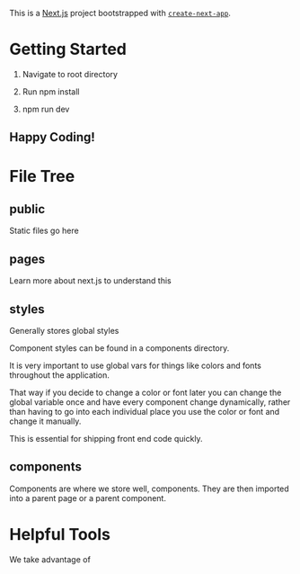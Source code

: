 This is a [Next.js](https://nextjs.org/) project bootstrapped with [`create-next-app`](https://github.com/vercel/next.js/tree/canary/packages/create-next-app).

# Getting Started

1. Navigate to root directory

2. Run npm install

3. npm run dev

## Happy Coding!

# File Tree

## public

Static files go here

## pages

Learn more about next.js to understand this

## styles

Generally stores global styles

Component styles can be found in a components directory.

It is very important to use global vars for things like colors
and fonts throughout the application.

That way if you decide to change a color or font later you can
change the global variable once and have every component change
dynamically, rather than having to go into each individual place
you use the color or font and change it manually.

This is essential for shipping front end code quickly.

## components

Components are where we store well, components.
They are then imported into a parent page or a parent component.

# Helpful Tools

We take advantage of <style> tags within our components

Using the Styled JSX library

To make this a much better dev experience, make sure to
install these two vscode extensions:

styled-jsx Language Server
https://marketplace.visualstudio.com/items?itemName=Divlo.vscode-styled-jsx-languageserver

styled-jsx Syntax Highlighting
https://marketplace.visualstudio.com/items?itemName=Divlo.vscode-styled-jsx-syntax

# Code Snippets

Code Snippets are very powerful in eliminating boilerplate and speeding up your
workflows. I've put together a set of snippets I've used with this workflow specifically
that help me immensely.

They are in a JSON document and are meant to be used with VS Code.

You can find them here: https://github.com/TyrellD1/nextjs-react-snippets

All you have to do is go to:

Windows: file => preferences => user snippets
Mac: Code => preferences => user snippets

and search react. The jsx file extension should come up.

Just paste what I have in the snippets.json file in here and
you will be set to go.

I encourage you to add to yours overtime as you see fit. I intend this to
be an evergrowing list - should you make your own and want to share them
let me know and we can consider adding them to the list!

# Styled JSX

## Global SCSS Variables

Put Global Variables in /styles/global-vars.scss

Global Variables can be imported effortlessly using the snippets I linked to above

## Scope

Styles in style tags are scoped to the exact component they're defined it. 

They are not passed onto sub components or up to parent components. 

If you need to pass to sub components (this can come in handy) see
https://nextjs.org/blog/styling-next-with-styled-jsx#one-off-global-selectors
don't worry about learning this otherwise.

## Dynamic Styles

There are ways to change your css styles on variables changes in next.js

Here's 2 main ways. 

1. Changes with props (not typically dynamic) this will allow you to make
your components modular to add different styles easily.

2. The truly dynamic way. This is when you need styles to change when
the end user interacts with an element. You can do it the normal inline way
or there's another way we'll see here. 

